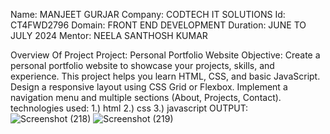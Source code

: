 Name: MANJEET GURJAR
Company: CODTECH IT SOLUTIONS
Id: CT4FWD2796
Domain: FRONT END DEVELOPMENT
Duration: JUNE TO JULY 2024
Mentor: NEELA SANTHOSH KUMAR

Overview Of Project
Project: Personal Portfolio Website
Objective:
         Create a personal portfolio website to showcase your projects, skills, and
         experience. This project helps you learn HTML, CSS, and basic JavaScript.
         Design a responsive layout using CSS Grid or Flexbox. Implement a navigation
         menu and multiple sections (About, Projects, Contact).
technologies used:
1.) html
2.) css
3.) javascript
OUTPUT:
![Screenshot (218)](https://github.com/user-attachments/assets/04dccd9a-8dde-4b47-9463-b7ef3bda701d)
![Screenshot (219)](https://github.com/user-attachments/assets/378977a1-bfa9-44d3-9a52-daa8ddf96a7c)


